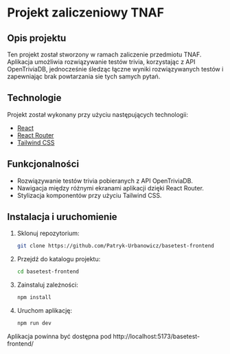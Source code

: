 # Projekt zaliczeniowy TNAF
## Opis projektu
Ten projekt został stworzony w ramach zaliczenie przedmiotu TNAF. Aplikacja umożliwia rozwiązywanie testów trivia, korzystając z API OpenTriviaDB, jednocześnie śledząc łączne wyniki rozwiązywanych testów i zapewniając brak powtarzania sie tych samych pytań. 

## Technologie
Projekt został wykonany przy użyciu następujących technologii:
- [React](https://reactjs.org/)
- [React Router](https://reactrouter.com/)
- [Tailwind CSS](https://tailwindcss.com/)

## Funkcjonalności
- Rozwiązywanie testów trivia pobieranych z API OpenTriviaDB.
- Nawigacja między różnymi ekranami aplikacji dzięki React Router.
- Stylizacja komponentów przy użyciu Tailwind CSS.

## Instalacja i uruchomienie
1. Sklonuj repozytorium:
    ```bash
    git clone https://github.com/Patryk-Urbanowicz/basetest-frontend
    ```
2. Przejdź do katalogu projektu:
    ```bash
    cd basetest-frontend
    ```
3. Zainstaluj zależności:
    ```bash
    npm install
    ```
4. Uruchom aplikację:
    ```bash
    npm run dev
    ```
Aplikacja powinna być dostępna pod http://localhost:5173/basetest-frontend/  
